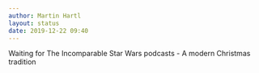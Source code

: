 ```yaml
---
author: Martin Hartl
layout: status
date: 2019-12-22 09:40
---
```

Waiting for The Incomparable Star Wars podcasts - A modern Christmas tradition 